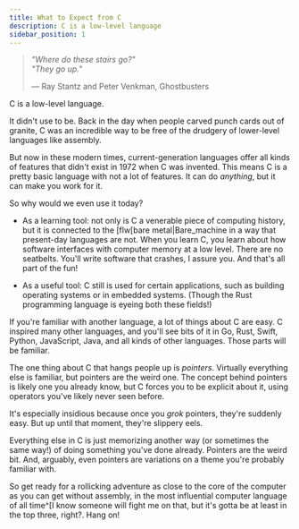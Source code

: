 ```yaml
---
title: What to Expect from C
description: C is a low-level language
sidebar_position: 1
---
```


> _"Where do these stairs go?"_ \
> _"They go up."_
>
> ― Ray Stantz and Peter Venkman, Ghostbusters

C is a low-level language.

It didn't use to be. Back in the day when people carved punch cards out of granite, C was an incredible way to be free of the drudgery of lower-level languages like assembly.

But now in these modern times, current-generation languages offer all kinds of features that didn't exist in 1972 when C was invented. This means C is a pretty basic language with not a lot of features. It can do _anything_, but it can make you work for it.

So why would we even use it today?

- As a learning tool: not only is C a venerable piece of computing history, but it is connected to the [flw[bare metal|Bare_machine in a way that present-day languages are not. When you learn C, you learn about how software interfaces with computer memory at a low level. There are no seatbelts. You'll write software that crashes, I assure you. And that's all part of the fun!

- As a useful tool: C still is used for certain applications, such as building operating systems or in embedded systems. (Though the Rust programming language is eyeing both these fields!)

If you're familiar with another language, a lot of things about C are easy. C inspired many other languages, and you'll see bits of it in Go, Rust, Swift, Python, JavaScript, Java, and all kinds of other languages. Those parts will be familiar.

The one thing about C that hangs people up is _pointers_. Virtually everything else is familiar, but pointers are the weird one. The concept behind pointers is likely one you already know, but C forces you to be explicit about it, using operators you've likely never seen before.

It's especially insidious because once you _grok_ pointers, they're suddenly easy. But up until that moment, they're slippery eels.

Everything else in C is just memorizing another way (or sometimes the same way!) of doing something you've done already. Pointers are the weird bit. And, arguably, even pointers are variations on a theme you're probably familiar with.

So get ready for a rollicking adventure as close to the core of the computer as you can get without assembly, in the most influential computer language of all time^[I know someone will fight me on that, but it's gotta be at least in the top three, right?. Hang on!
